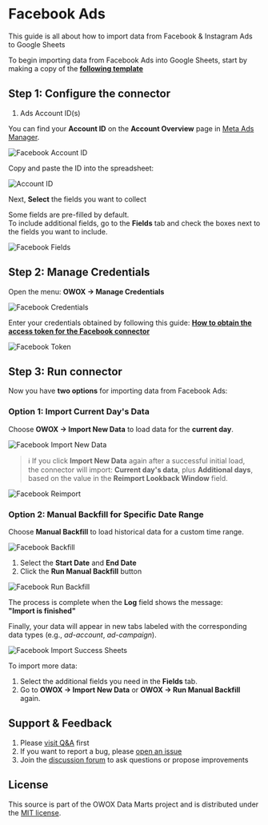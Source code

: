 # Facebook Ads

This guide is all about how to import data from Facebook & Instagram Ads to Google Sheets

To begin importing data from Facebook Ads into Google Sheets, start by making a copy of the **[following template](https://docs.google.com/spreadsheets/d/1OgpGMnQqUpS23rmOyA2gTVO2FK48oPS7tJGBp9NYJy4/copy)**

## Step 1: Configure the connector

1. Ads Account ID(s)

You can find your **Account ID** on the **Account Overview** page in [Meta Ads Manager](https://adsmanager.facebook.com/adsmanager/manage/accounts).  

![Facebook Account ID](/packages/connectors/src/Sources/FacebookMarketing/res/fb_accountid.png)

Copy and paste the ID into the spreadsheet:  

![Account ID](/packages/connectors/src/Sources/FacebookMarketing/res/fb_pasteid.png)

Next, **Select** the fields you want to collect

Some fields are pre-filled by default.  
To include additional fields, go to the **Fields** tab and check the boxes next to the fields you want to include.

![Facebook Fields](/packages/connectors/src/Sources/FacebookMarketing/res/fb_fields.png)

## Step 2: Manage Credentials

Open the menu: **OWOX → Manage Credentials**

![Facebook Credentials](/packages/connectors/src/Sources/FacebookMarketing/res/fb_credentials.png)

Enter your credentials obtained by following this guide: [**How to obtain the access token for the Facebook connector**](/packages/connectors/src/Sources/FacebookMarketing/CREDENTIALS.md)

![Facebook Token](/packages/connectors/src/Sources/FacebookMarketing/res/fb_token.png)

## Step 3: Run connector

Now you have **two options** for importing data from Facebook Ads:

### Option 1: Import Current Day's Data

Choose **OWOX → Import New Data** to load data for the **current day**.

![Facebook Import New Data](/packages/connectors/src/Sources/FacebookMarketing/res/facebook_newdata.png)

> ℹ️ If you click **Import New Data** again after a successful initial load,  
> the connector will import: **Current day's data**, plus **Additional days**, based on the value in the **Reimport Lookback Window** field.

![Facebook Reimport](/packages/connectors/src/Sources/FacebookMarketing/res/facebook_reimport.png)

### Option 2: Manual Backfill for Specific Date Range

Choose **Manual Backfill** to load historical data for a custom time range.

![Facebook Backfill](/packages/connectors/src/Sources/FacebookMarketing/res/facebook_backfill.png)

1. Select the **Start Date** and **End Date**  
2. Click the **Run Manual Backfill** button

![Facebook Run Backfill](/packages/connectors/src/Sources/FacebookMarketing/res/facebook_runbackfill.png)

The process is complete when the **Log** field shows the message:  
**"Import is finished"**  

Finally, your data will appear in new tabs labeled with the corresponding data types (e.g., *ad-account*, *ad-campaign*).  

![Facebook Import Success Sheets](/packages/connectors/src/Sources/FacebookMarketing/res/facebook_importsheets.png)

To import more data:

1. Select the additional fields you need in the **Fields** tab.
2. Go to **OWOX → Import New Data** or **OWOX → Run Manual Backfill** again.

## Support & Feedback

1. Please [visit Q&A](https://github.com/OWOX/owox-data-marts/discussions/categories/q-a) first
2. If you want to report a bug, please [open an issue](https://github.com/OWOX/owox-data-marts/issues)
3. Join the [discussion forum](https://github.com/OWOX/owox-data-marts/discussions) to ask questions or propose improvements

## License

This source is part of the OWOX Data Marts project and is distributed under the [MIT license](/licenses/MIT.md).
